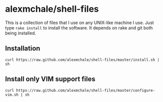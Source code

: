 alexmchale/shell-files
======================

This is a collection of files that I use on any UNIX-like machine I use. Just
type `rake install` to install the software. It depends on rake and git both
being installed.

Installation
------------

    curl https://raw.github.com/alexmchale/shell-files/master/install.sh | sh

Install only VIM support files
------------------------------

    curl https://raw.github.com/alexmchale/shell-files/master/configure-vim.sh | sh
    
